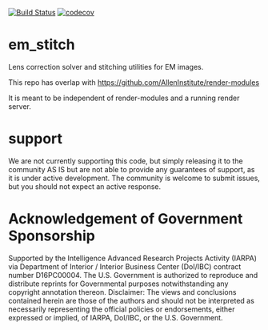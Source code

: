 [![Build Status](https://travis-ci.org/AllenInstitute/em_stitch.svg?branch=master)](https://travis-ci.org/AllenInstitute/em_stitch)
[![codecov](https://codecov.io/gh/AllenInstitute/em_stitch/branch/master/graph/badge.svg)](https://codecov.io/gh/AllenInstitute/em_stitch)


# em_stitch

Lens correction solver and stitching utilities for EM images.

This repo has overlap with 
https://github.com/AllenInstitute/render-modules

It is meant to be independent of render-modules and a running render server.

# support

We are not currently supporting this code, but simply releasing it to the community AS IS but are not able to provide any guarantees of support, as it is under active development. The community is welcome to submit issues, but you should not expect an active response.

# Acknowledgement of Government Sponsorship

Supported by the Intelligence Advanced Research Projects Activity (IARPA) via Department of Interior / Interior Business Center (DoI/IBC) contract number D16PC00004. The U.S. Government is authorized to reproduce and distribute reprints for Governmental purposes notwithstanding any copyright annotation thereon. Disclaimer: The views and conclusions contained herein are those of the authors and should not be interpreted as necessarily representing the official policies or endorsements, either expressed or implied, of IARPA, DoI/IBC, or the U.S. Government.
